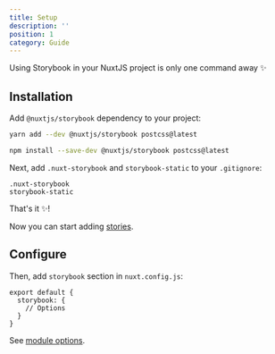 ```yaml
---
title: Setup
description: ''
position: 1
category: Guide
---
```


Using Storybook in your NuxtJS project is only one command away ✨

## Installation

Add `@nuxtjs/storybook` dependency to your project:

<code-group>
  <code-block label="Yarn" active>

  ```bash
  yarn add --dev @nuxtjs/storybook postcss@latest
  ```

  </code-block>
  <code-block label="NPM">

  ```bash
  npm install --save-dev @nuxtjs/storybook postcss@latest
  ```

  </code-block>
</code-group>


Next, add `.nuxt-storybook` and `storybook-static` to your `.gitignore`:

```bash{}[.gitignore]
.nuxt-storybook
storybook-static
```

That's it ✨!

Now you can start adding [stories](/usage).

## Configure

Then, add `storybook` section in `nuxt.config.js`:

```js[nuxt.config.js]
export default {
  storybook: {
    // Options
  }
}
```

See [module options](/options).
